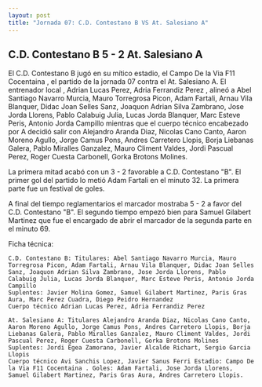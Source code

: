 ```yaml
--- 
layout: post 
title: "Jornada 07: C.D. Contestano B VS At. Salesiano A"
---
```


## C.D. Contestano B 5 - 2 At. Salesiano A

El C.D. Contestano B jugó en su mítico estadio, el Campo De la Via F11 Cocentaina , el partido de la jornada 07 contra el At. Salesiano A. El entrenador local , Adrian Lucas Perez, Adria Ferrandiz Perez , alineó a Abel Santiago Navarro Murcia, Mauro Torregrosa Picon, Adam Fartali, Arnau Vila Blanquer, Didac Joan Selles Sanz, Joaquon Adrian Silva Zambrano, Jose Jorda Llorens, Pablo Calabuig Julia, Lucas Jorda Blanquer, Marc Esteve Peris, Antonio Jorda Campillo mientras que el cuerpo técnico encabezado por A decidió salir con Alejandro Aranda Diaz, Nicolas Cano Canto, Aaron Moreno Agullo, Jorge Camus Pons, Andres Carretero Llopis, Borja Liebanas Galera, Pablo Miralles Ganzalez, Mauro Climent Valdes, Jordi Pascual Perez, Roger Cuesta Carbonell, Gorka Brotons Molines. 

La primera mitad acabó con un 3 - 2 favorable a C.D. Contestano "B". El primer gol del partido lo metió Adam Fartali en el minuto 32. La primera parte fue un festival de goles. 

A final del tiempo reglamentarios el marcador mostraba 5 - 2 a favor del C.D. Contestano "B". El segundo tiempo empezó bien para Samuel Gilabert Martinez que fue el encargado de abrir el marcador de la segunda parte en el minuto 69. 

Ficha técnica: 
    
    C.D. Contestano B: Titulares: Abel Santiago Navarro Murcia, Mauro Torregrosa Picon, Adam Fartali, Arnau Vila Blanquer, Didac Joan Selles Sanz, Joaquon Adrian Silva Zambrano, Jose Jorda Llorens, Pablo Calabuig Julia, Lucas Jorda Blanquer, Marc Esteve Peris, Antonio Jorda Campillo 
    Suplentes: Javier Molina Gomez, Samuel Gilabert Martinez, Paris Gras Aura, Marc Perez Cuadra, Diego Peidro Hernandez 
    Cuerpo técnico Adrian Lucas Perez, Adria Ferrandiz Perez 
    
    At. Salesiano A: Titulares Alejandro Aranda Diaz, Nicolas Cano Canto, Aaron Moreno Agullo, Jorge Camus Pons, Andres Carretero Llopis, Borja Liebanas Galera, Pablo Miralles Ganzalez, Mauro Climent Valdes, Jordi Pascual Perez, Roger Cuesta Carbonell, Gorka Brotons Molines
    Suplentes: Jordi Egea Zamorano, Javier Alcalde Richart, Sergio Garcia Llopis 
    Cuerpo técnico Avi Sanchis Lopez, Javier Sanus Ferri Estadio: Campo De la Via F11 Cocentaina . Goles: Adam Fartali, Jose Jorda Llorens, Samuel Gilabert Martinez, Paris Gras Aura, Andres Carretero Llopis.  